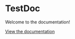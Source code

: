 # TestDoc

Welcome to the documentation!

[View the documentation](https://hmsfrance.github.io/TestDoc/xvsdk/index.html)
